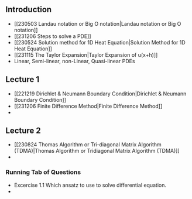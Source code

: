   
## Introduction
- [[230503 Landau notation or Big O notation|Landau notation or Big O notation]]
- [[231206 Steps to solve a PDE]]
- [[230524 Solution method for 1D Heat Equation|Solution Method for 1D Heat Equation]]
- [[231115  The Taylor Expansion|Taylor Expansion of u(x+h)]]
- Linear, Semi-linear, non-Linear, Quasi-linear PDEs
## Lecture 1
- [[221219 Dirichlet & Neumann Boundary Condition|Dirichlet & Neumann Boundary Condition]]
- [[231206 Finite Difference Method|Finite Difference Method]]
- 
## Lecture 2
- [[230824 Thomas Algorithm or Tri-diagonal Matrix Algorithm (TDMA)|Thomas Algorithm or Tridiagonal Matrix Algorithm (TDMA)]]
- 
### Running Tab of Questions
- Excercise 1.1 Which ansatz to use to solve differential equation. 
- 

